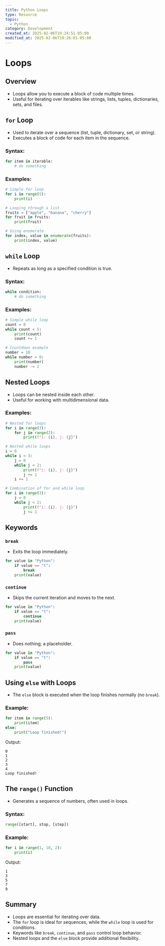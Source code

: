 ```yaml
---
title: Python Loops
type: Resource
topic:
  - Python
category: Development
created_at: 2025-02-06T19:24:51-05:00
modified_at: 2025-02-06T19:26:01-05:00
---
```


# Loops

## Overview
- Loops allow you to execute a block of code multiple times.
- Useful for iterating over iterables like strings, lists, tuples, dictionaries, sets, and files.



## `for` Loop
- Used to iterate over a sequence (list, tuple, dictionary, set, or string).
- Executes a block of code for each item in the sequence.

### Syntax:
```python
for item in iterable:
    # do something
```

### Examples:
```python
# Simple for loop
for i in range(5):
    print(i)

# Looping through a list
fruits = ["apple", "banana", "cherry"]
for fruit in fruits:
    print(fruit)

# Using enumerate
for index, value in enumerate(fruits):
    print(index, value)
```


## `while` Loop
- Repeats as long as a specified condition is true.

### Syntax:
```python
while condition:
    # do something
```

### Examples:
```python
# Simple while loop
count = 0
while count < 5:
    print(count)
    count += 1

# Countdown example
number = 10
while number > 0:
    print(number)
    number -= 2
```


## Nested Loops
- Loops can be nested inside each other.
- Useful for working with multidimensional data.

### Examples:
```python
# Nested for loops
for i in range(3):
    for j in range(2):
        print(f"i: {i}, j: {j}")

# Nested while loops
i = 0
while i < 3:
    j = 0
    while j < 2:
        print(f"i: {i}, j: {j}")
        j += 1
    i += 1

# Combination of for and while loop
for i in range(3):
    j = 0
    while j < 2:
        print(f"i: {i}, j: {j}")
        j += 1
```


## Keywords

### `break`
- Exits the loop immediately.
```python
for value in "Python":
    if value == "t":
        break
    print(value)
```

### `continue`
- Skips the current iteration and moves to the next.
```python
for value in "Python":
    if value == "t":
        continue
    print(value)
```

### `pass`
- Does nothing; a placeholder.
```python
for value in "Python":
    if value == "t":
        pass
    print(value)
```


## Using `else` with Loops
- The `else` block is executed when the loop finishes normally (no `break`).

### Example:
```python
for item in range(5):
    print(item)
else:
    print("Loop finished!")
```

Output:
```
0
1
2
3
4
Loop finished!
```

## The `range()` Function
- Generates a sequence of numbers, often used in loops.

### Syntax:
```python
range([start], stop, [step])
```

### Example:
```python
for i in range(1, 10, 2):
    print(i)
```

Output:
```
1
3
5
7
9
```

## Summary
- Loops are essential for iterating over data.
- The `for` loop is ideal for sequences, while the `while` loop is used for conditions.
- Keywords like `break`, `continue`, and `pass` control loop behavior.
- Nested loops and the `else` block provide additional flexibility.
